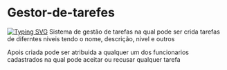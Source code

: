 # Gestor-de-tarefes

[![Typing SVG](https://readme-typing-svg.herokuapp.com/?color=0050b2&size=35&center=true&vCenter=true&width=1000&lines=Heeeeey+what's+up!?,+I+am+Divaldo+Hélder+😎;And+I+am+18+years+old;I+am+from+Angola+🇦🇴;I+am+a+Software+Developer+👨🏾‍💻;But+I'm+working+with+backend+now;Be+welcome+to+my+GitHub+profile!😁)](https://git.io/typing-svg)
Sistema de gestão de tarefas na qual pode ser crida tarefas de diferntes niveis tendo o nome, descrição, nivel e outros

Apois criada pode ser atribuida a qualquer um dos funcionarios cadastrados na qual pode aceitar ou recusar qualquer tarefa
